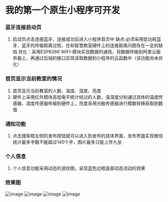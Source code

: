 # 我的第一个原生小程序可开发
### 蓝牙连接启动页
1. 启动页点击连接蓝牙，连接成功后进入小程序首页中
缺点:必须采用低功耗蓝牙，蓝牙的传输距离过短，在和智慧教室硬件上的连接距离问题存在一定的缺陷
优化：采用ESP8266 WIFI-模块实现数据的通信，将数据传输到阿里云服务器上，再通过后端的接口实现读取数据到小程序的云函数中（该功能尚未优化）  
### 首页显示当前教室的情况
1. 首页显示当前教室的人数、温度、湿度、亮度
2. 硬件上采用红外模块高低电平统计经过的人数，温湿度分别通过具体的温度传感器、湿度传感器传输到硬件上，亮度采用光敏传感器进行模数转换获取到数值
### 通知功能
1. 点击搜索框左侧的发布按钮就可以进入到发布的具体界面，发布界面实现微信统计最多字数不能超过140个字，图片最多只能上传九张
### 个人信息
1. 个人信息功能采用动态的波纹图，呈现蓝色边框底部动态流动的效果
### 效果图
![image](https://github.com/jessalin737/xiaochengxu-Smart-classroom/blob/master/classroom-1.png)
![image](https://github.com/jessalin737/xiaochengxu-Smart-classroom/blob/master/classroom-4.jpg)
![image](https://github.com/jessalin737/xiaochengxu-Smart-classroom/blob/master/classroom-5.png)
![image](https://github.com/jessalin737/xiaochengxu-Smart-classroom/blob/master/classroom-6.png)




